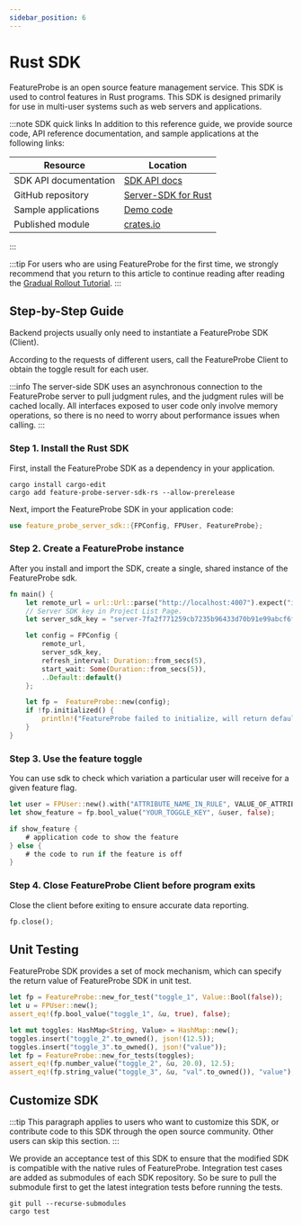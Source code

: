 ```yaml
---
sidebar_position: 6
---
```


# Rust SDK

FeatureProbe is an open source feature management service. This SDK is used to control features in Rust programs. This SDK is designed primarily for use in multi-user systems such as web servers and applications.

:::note SDK quick links
In addition to this reference guide, we provide source code, API reference documentation, and sample applications at the following links:

| **Resource**  | **Location**                                                 |
| ------------- | ------------------------------------------------------------ |
| SDK API documentation  | [ SDK API docs](https://docs.rs/feature-probe-server-sdk/latest/feature_probe_server_sdk/) |
| GitHub repository | [Server-SDK for Rust](https://github.com/FeatureProbe/server-sdk-rust) |
| Sample applications      | [Demo code](https://github.com/FeatureProbe/server-sdk-rust/blob/main/examples/demo.rs) |
| Published module    | [crates.io](https://crates.io/crates/feature-probe-server-sdk) |

:::

:::tip
For users who are using FeatureProbe for the first time, we strongly recommend that you return to this article to continue reading after reading the [Gradual Rollout Tutorial](../../tutorials/rollout_tutorial/).
:::

## Step-by-Step Guide

Backend projects usually only need to instantiate a FeatureProbe SDK (Client).

According to the requests of different users, call the FeatureProbe Client to obtain the toggle result for each user.

:::info
The server-side SDK uses an asynchronous connection to the FeatureProbe server to pull judgment rules, and the judgment rules will be cached locally. All interfaces exposed to user code only involve memory operations, so there is no need to worry about performance issues when calling.
:::

### Step 1. Install the Rust SDK

First, install the FeatureProbe SDK as a dependency in your application.

```shell
cargo install cargo-edit
cargo add feature-probe-server-sdk-rs --allow-prerelease
```

Next, import the FeatureProbe SDK in your application code:

```rust
use feature_probe_server_sdk::{FPConfig, FPUser, FeatureProbe};
```

### Step 2. Create a FeatureProbe instance

After you install and import the SDK, create a single, shared instance of the FeatureProbe sdk.

```rust
fn main() {
    let remote_url = url::Url::parse("http://localhost:4007").expect("invalid url");
    // Server SDK key in Project List Page.
    let server_sdk_key = "server-7fa2f771259cb7235b96433d70b91e99abcf6ff8".to_owned();

    let config = FPConfig {
        remote_url,
        server_sdk_key,
        refresh_interval: Duration::from_secs(5),
        start_wait: Some(Duration::from_secs(5)),
        ..Default::default()
    };

    let fp =  FeatureProbe::new(config);
    if !fp.initialized() {
        println!("FeatureProbe failed to initialize, will return default value");
    }
}
```

### Step 3. Use the feature toggle

You can use sdk to check which variation a particular user will receive for a given feature flag.

```rust
let user = FPUser::new().with("ATTRIBUTE_NAME_IN_RULE", VALUE_OF_ATTRIBUTE);
let show_feature = fp.bool_value("YOUR_TOGGLE_KEY", &user, false);

if show_feature {
    # application code to show the feature
} else {
    # the code to run if the feature is off
}
```

### Step 4. Close FeatureProbe Client before program exits

Close the client before exiting to ensure accurate data reporting.

```rust
fp.close();
```

## Unit Testing

FeatureProbe SDK provides a set of mock mechanism, which can specify the return value of FeatureProbe SDK in unit test.

```rust
let fp = FeatureProbe::new_for_test("toggle_1", Value::Bool(false));
let u = FPUser::new();
assert_eq!(fp.bool_value("toggle_1", &u, true), false);

let mut toggles: HashMap<String, Value> = HashMap::new();
toggles.insert("toggle_2".to_owned(), json!(12.5));
toggles.insert("toggle_3".to_owned(), json!("value"));
let fp = FeatureProbe::new_for_tests(toggles);
assert_eq!(fp.number_value("toggle_2", &u, 20.0), 12.5);
assert_eq!(fp.string_value("toggle_3", &u, "val".to_owned()), "value");
```

## Customize SDK

:::tip
This paragraph applies to users who want to customize this SDK, or contribute code to this SDK through the open source community. Other users can skip this section.
:::

We provide an acceptance test of this SDK to ensure that the modified SDK is compatible with the native rules of FeatureProbe.
Integration test cases are added as submodules of each SDK repository. So be sure to pull the submodule first to get the latest integration tests before running the tests.

```shell
git pull --recurse-submodules
cargo test
```
